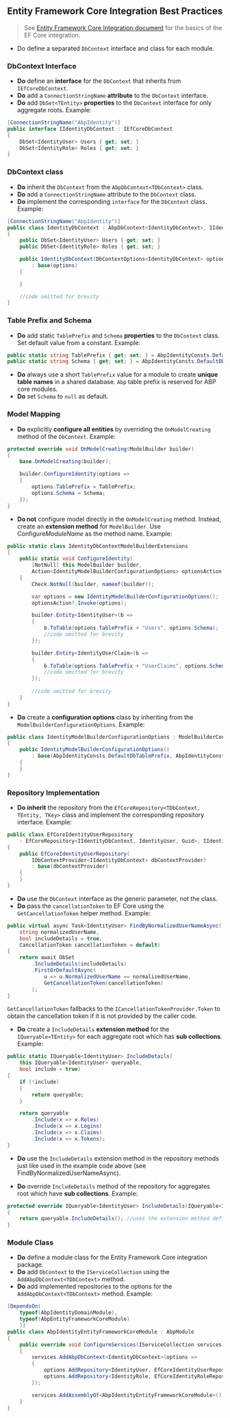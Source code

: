 ﻿## Entity Framework Core Integration Best Practices

> See [Entity Framework Core Integration document](../Entity-Framework-Core.md) for the basics of the EF Core integration.

- Do define a separated `DbContext` interface and class for each module.

### DbContext Interface

- **Do** define an **interface** for the `DbContext` that inherits from `IEfCoreDbContext`.
- **Do** add a `ConnectionStringName` **attribute** to the `DbContext` interface.
- **Do** add `DbSet<TEntity>` **properties** to the `DbContext` interface for only aggregate roots. Example:

````C#
[ConnectionStringName("AbpIdentity")]
public interface IIdentityDbContext : IEfCoreDbContext
{
    DbSet<IdentityUser> Users { get; set; }
    DbSet<IdentityRole> Roles { get; set; }
}
````

### DbContext class

* **Do** inherit the `DbContext` from the `AbpDbContext<TDbContext>` class.
* **Do** add a `ConnectionStringName` attribute to the `DbContext` class.
* **Do** implement the corresponding `interface` for the `DbContext` class. Example:

````C#
[ConnectionStringName("AbpIdentity")]
public class IdentityDbContext : AbpDbContext<IdentityDbContext>, IIdentityDbContext
{
    public DbSet<IdentityUser> Users { get; set; }
    public DbSet<IdentityRole> Roles { get; set; }

    public IdentityDbContext(DbContextOptions<IdentityDbContext> options)
        : base(options)
    {

    }

    //code omitted for brevity
}
````

### Table Prefix and Schema

- **Do** add static `TablePrefix` and `Schema` **properties** to the `DbContext` class. Set default value from a constant. Example:

````C#
public static string TablePrefix { get; set; } = AbpIdentityConsts.DefaultDbTablePrefix;
public static string Schema { get; set; } = AbpIdentityConsts.DefaultDbSchema;
````

  - **Do** always use a short `TablePrefix` value for a module to create **unique table names** in a shared database. `Abp` table prefix is reserved for ABP core modules.
  - **Do** set `Schema` to `null` as default.

### Model Mapping

- **Do** explicitly **configure all entities** by overriding the `OnModelCreating` method of the `DbContext`. Example:

````C#
protected override void OnModelCreating(ModelBuilder builder)
{
    base.OnModelCreating(builder);

    builder.ConfigureIdentity(options =>
    {
        options.TablePrefix = TablePrefix;
        options.Schema = Schema;
    });
}
````

- **Do not** configure model directly in the  `OnModelCreating` method. Instead, create an **extension method** for `ModelBuilder`. Use Configure*ModuleName* as the method name. Example:

````C#
public static class IdentityDbContextModelBuilderExtensions
{
    public static void ConfigureIdentity(
        [NotNull] this ModelBuilder builder,
        Action<IdentityModelBuilderConfigurationOptions> optionsAction = null)
    {
        Check.NotNull(builder, nameof(builder));

        var options = new IdentityModelBuilderConfigurationOptions();
        optionsAction?.Invoke(options);

        builder.Entity<IdentityUser>(b =>
        {
            b.ToTable(options.TablePrefix + "Users", options.Schema);            
            //code omitted for brevity
        });

        builder.Entity<IdentityUserClaim>(b =>
        {
            b.ToTable(options.TablePrefix + "UserClaims", options.Schema);
            //code omitted for brevity
        });
        
        //code omitted for brevity
    }
}
````

* **Do** create a **configuration options** class by inheriting from the `ModelBuilderConfigurationOptions`. Example:

````C#
public class IdentityModelBuilderConfigurationOptions : ModelBuilderConfigurationOptions
{
    public IdentityModelBuilderConfigurationOptions()
        : base(AbpIdentityConsts.DefaultDbTablePrefix, AbpIdentityConsts.DefaultDbSchema)
    {
    }
}
````

### Repository Implementation

- **Do** **inherit** the repository from the `EfCoreRepository<TDbContext, TEntity, TKey>` class and implement the corresponding repository interface. Example:

````C#
public class EfCoreIdentityUserRepository
    : EfCoreRepository<IIdentityDbContext, IdentityUser, Guid>, IIdentityUserRepository
{
    public EfCoreIdentityUserRepository(
        IDbContextProvider<IIdentityDbContext> dbContextProvider)
        : base(dbContextProvider)
    {
    }
}
````

* **Do** use the `DbContext` interface as the generic parameter, not the class.
* **Do** pass the `cancellationToken` to EF Core using the `GetCancellationToken` helper method. Example:

````C#
public virtual async Task<IdentityUser> FindByNormalizedUserNameAsync(
    string normalizedUserName, 
    bool includeDetails = true,
    CancellationToken cancellationToken = default)
{
    return await DbSet
        .IncludeDetails(includeDetails)
        .FirstOrDefaultAsync(
            u => u.NormalizedUserName == normalizedUserName,
            GetCancellationToken(cancellationToken)
        );
}
````

`GetCancellationToken` fallbacks to the `ICancellationTokenProvider.Token` to obtain the cancellation token if it is not provided by the caller code.

- **Do** create a `IncludeDetails` **extension method** for the `IQueryable<TEntity>` for each aggregate root which has **sub collections**. Example:

````C#
public static IQueryable<IdentityUser> IncludeDetails(
    this IQueryable<IdentityUser> queryable,
    bool include = true)
{
    if (!include)
    {
        return queryable;
    }

    return queryable
        .Include(x => x.Roles)
        .Include(x => x.Logins)
        .Include(x => x.Claims)
        .Include(x => x.Tokens);
}
````

* **Do** use the `IncludeDetails` extension method in the repository methods just like used in the example code above (see FindByNormalizedUserNameAsync).

- **Do** override `IncludeDetails` method of the repository for aggregates root which have **sub collections**. Example:

````C#
protected override IQueryable<IdentityUser> IncludeDetails(IQueryable<IdentityUser> queryable)
{
    return queryable.IncludeDetails(); //uses the extension method defined above
}
````

### Module Class

- **Do** define a module class for the Entity Framework Core integration package.
- **Do** add `DbContext` to the `IServiceCollection` using the `AddAbpDbContext<TDbContext>` method.
- **Do** add implemented repositories to the options for the `AddAbpDbContext<TDbContext>` method. Example:

````C#
[DependsOn(
    typeof(AbpIdentityDomainModule),
    typeof(AbpEntityFrameworkCoreModule)
    )]
public class AbpIdentityEntityFrameworkCoreModule : AbpModule
{
    public override void ConfigureServices(IServiceCollection services)
    {
        services.AddAbpDbContext<IdentityDbContext>(options =>
        {
            options.AddRepository<IdentityUser, EfCoreIdentityUserRepository>();
            options.AddRepository<IdentityRole, EfCoreIdentityRoleRepository>();
        });

        services.AddAssemblyOf<AbpIdentityEntityFrameworkCoreModule>();
    }
}
````

